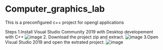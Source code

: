 # Computer_graphics_lab
This is a preconfigured c++ project for opengl applications

Steps
1.Install Visual Studio Community 2019 with Desktop developement with C++
![image](https://user-images.githubusercontent.com/27898749/117303092-f646da80-ae99-11eb-901f-05b7800e37fd.png)
2. Download the project zip and extract.
![image](https://user-images.githubusercontent.com/27898749/117303441-5178cd00-ae9a-11eb-8208-81fa18ba09c6.png)
3.Open Visual Studio 2019 and open the extrated project.
![image](https://user-images.githubusercontent.com/27898749/117303287-2c845a00-ae9a-11eb-8bb7-6cc8cf67c0aa.png)

